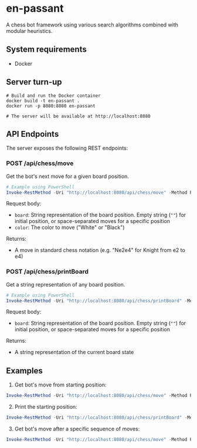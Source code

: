 # en-passant

A chess bot framework using various search algorithms
combined with modular heuristics.

## System requirements

* Docker

## Server turn-up

```shell
# Build and run the Docker container
docker build -t en-passant .
docker run -p 8080:8080 en-passant

# The server will be available at http://localhost:8080
```

## API Endpoints

The server exposes the following REST endpoints:

### POST /api/chess/move

Get the bot's next move for a given board position. 

```powershell
# Example using PowerShell
Invoke-RestMethod -Uri "http://localhost:8080/api/chess/move" -Method Post -Headers @{"Content-Type"="application/json"} -Body '{"board":"","color":"White"}'
```

Request body:
- `board`: String representation of the board position. Empty string (`""`) for initial position, or space-separated moves for a specific position
- `color`: The color to move ("White" or "Black")

Returns:
- A move in standard chess notation (e.g. "Ne2e4" for Knight from e2 to e4)

### POST /api/chess/printBoard

Get a string representation of any board position.

```powershell
# Example using PowerShell
Invoke-RestMethod -Uri "http://localhost:8080/api/chess/printBoard" -Method Post -Headers @{"Content-Type"="application/json"} -Body '{"board":""}'
```

Request body:
- `board`: String representation of the board position. Empty string (`""`) for initial position, or space-separated moves for a specific position

Returns:
- A string representation of the current board state

## Examples

1. Get bot's move from starting position:
```powershell
Invoke-RestMethod -Uri "http://localhost:8080/api/chess/move" -Method Post -Headers @{"Content-Type"="application/json"} -Body '{"board":"","color":"White"}'
```

2. Print the starting position:
```powershell
Invoke-RestMethod -Uri "http://localhost:8080/api/chess/printBoard" -Method Post -Headers @{"Content-Type"="application/json"} -Body '{"board":""}'
```

3. Get bot's move after a specific sequence of moves:
```powershell
Invoke-RestMethod -Uri "http://localhost:8080/api/chess/move" -Method Post -Headers @{"Content-Type"="application/json"} -Body '{"board":"e2e4 e7e5","color":"White"}'
```